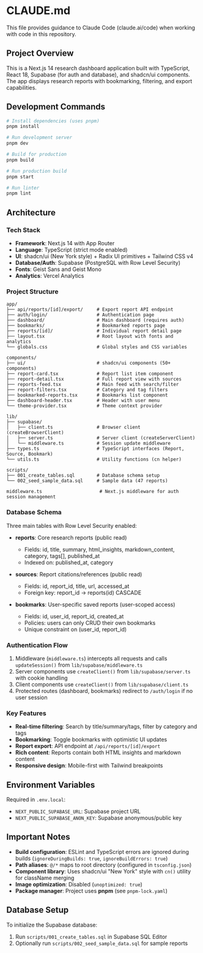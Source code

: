 # CLAUDE.md

This file provides guidance to Claude Code (claude.ai/code) when working with code in this repository.

## Project Overview

This is a Next.js 14 research dashboard application built with TypeScript, React 18, Supabase (for auth and database), and shadcn/ui components. The app displays research reports with bookmarking, filtering, and export capabilities.

## Development Commands

```bash
# Install dependencies (uses pnpm)
pnpm install

# Run development server
pnpm dev

# Build for production
pnpm build

# Run production build
pnpm start

# Run linter
pnpm lint
```

## Architecture

### Tech Stack
- **Framework**: Next.js 14 with App Router
- **Language**: TypeScript (strict mode enabled)
- **UI**: shadcn/ui (New York style) + Radix UI primitives + Tailwind CSS v4
- **Database/Auth**: Supabase (PostgreSQL with Row Level Security)
- **Fonts**: Geist Sans and Geist Mono
- **Analytics**: Vercel Analytics

### Project Structure

```
app/
├── api/reports/[id]/export/     # Export report API endpoint
├── auth/login/                  # Authentication page
├── dashboard/                   # Main dashboard (requires auth)
├── bookmarks/                   # Bookmarked reports page
├── reports/[id]/                # Individual report detail page
├── layout.tsx                   # Root layout with fonts and analytics
└── globals.css                  # Global styles and CSS variables

components/
├── ui/                          # shadcn/ui components (50+ components)
├── report-card.tsx              # Report list item component
├── report-detail.tsx            # Full report view with sources
├── reports-feed.tsx             # Main feed with search/filter
├── report-filters.tsx           # Category and tag filters
├── bookmarked-reports.tsx       # Bookmarks list component
├── dashboard-header.tsx         # Header with user menu
└── theme-provider.tsx           # Theme context provider

lib/
├── supabase/
│   ├── client.ts                # Browser client (createBrowserClient)
│   ├── server.ts                # Server client (createServerClient)
│   └── middleware.ts            # Session update middleware
├── types.ts                     # TypeScript interfaces (Report, Source, Bookmark)
└── utils.ts                     # Utility functions (cn helper)

scripts/
├── 001_create_tables.sql        # Database schema setup
└── 002_seed_sample_data.sql     # Sample data (47 reports)

middleware.ts                     # Next.js middleware for auth session management
```

### Database Schema

Three main tables with Row Level Security enabled:

- **reports**: Core research reports (public read)
  - Fields: id, title, summary, html_insights, markdown_content, category, tags[], published_at
  - Indexed on: published_at, category

- **sources**: Report citations/references (public read)
  - Fields: id, report_id, title, url, accessed_at
  - Foreign key: report_id → reports(id) CASCADE

- **bookmarks**: User-specific saved reports (user-scoped access)
  - Fields: id, user_id, report_id, created_at
  - Policies: users can only CRUD their own bookmarks
  - Unique constraint on (user_id, report_id)

### Authentication Flow

1. Middleware (`middleware.ts`) intercepts all requests and calls `updateSession()` from `lib/supabase/middleware.ts`
2. Server components use `createClient()` from `lib/supabase/server.ts` with cookie handling
3. Client components use `createClient()` from `lib/supabase/client.ts`
4. Protected routes (dashboard, bookmarks) redirect to `/auth/login` if no user session

### Key Features

- **Real-time filtering**: Search by title/summary/tags, filter by category and tags
- **Bookmarking**: Toggle bookmarks with optimistic UI updates
- **Report export**: API endpoint at `/api/reports/[id]/export`
- **Rich content**: Reports contain both HTML insights and markdown content
- **Responsive design**: Mobile-first with Tailwind breakpoints

## Environment Variables

Required in `.env.local`:
- `NEXT_PUBLIC_SUPABASE_URL`: Supabase project URL
- `NEXT_PUBLIC_SUPABASE_ANON_KEY`: Supabase anonymous/public key

## Important Notes

- **Build configuration**: ESLint and TypeScript errors are ignored during builds (`ignoreDuringBuilds: true`, `ignoreBuildErrors: true`)
- **Path aliases**: `@/*` maps to root directory (configured in `tsconfig.json`)
- **Component library**: Uses shadcn/ui "New York" style with `cn()` utility for className merging
- **Image optimization**: Disabled (`unoptimized: true`)
- **Package manager**: Project uses **pnpm** (see `pnpm-lock.yaml`)

## Database Setup

To initialize the Supabase database:
1. Run `scripts/001_create_tables.sql` in Supabase SQL Editor
2. Optionally run `scripts/002_seed_sample_data.sql` for sample reports
